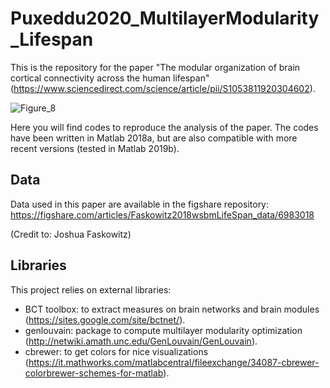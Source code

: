 # Puxeddu2020_MultilayerModularity_Lifespan

This is the repository for the paper "The modular organization of brain cortical connectivity across the human lifespan" (https://www.sciencedirect.com/science/article/pii/S1053811920304602).



![Figure_8](https://user-images.githubusercontent.com/51446374/83868422-21c1c200-a72b-11ea-934e-8c66371963c9.png)

 

Here you will find codes to reproduce the analysis of the paper. The codes have been written in Matlab 2018a, but are also compatible with more recent versions (tested in Matlab 2019b).

## Data

Data used in this paper are available in the figshare repository:
  https://figshare.com/articles/Faskowitz2018wsbmLifeSpan_data/6983018

(Credit to: Joshua Faskowitz)

## Libraries

This project relies on external libraries:
- BCT toolbox: to extract measures on brain networks and brain modules (https://sites.google.com/site/bctnet/).
- genlouvain: package to compute multilayer modularity optimization (http://netwiki.amath.unc.edu/GenLouvain/GenLouvain).
- cbrewer: to get colors for nice visualizations (https://it.mathworks.com/matlabcentral/fileexchange/34087-cbrewer-colorbrewer-schemes-for-matlab).
 
